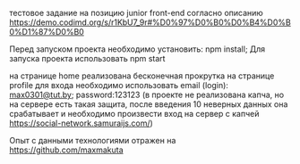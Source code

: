 тестовое задание на позицию junior front-end согласно описанию https://demo.codimd.org/s/r1KbU7_9r#%D0%97%D0%B0%D0%B4%D0%B0%D1%87%D0%B0

Перед запуском проекта необходимо установить: npm install;
Для запуска проекта использовать npm start


на странице home реализована бесконечная прокрутка
на странице profile для входа необходимо использовать email (login): max0301@tut.by; password:123123 (в проекте не реализована капча, но на сервере есть такая защита, после введения 10 неверных данных она срабатывает и необходимо произвести вход на сервер с капчей https://social-network.samuraijs.com/)

Опыт с данными технологиями отражен на https://github.com/maxmakuta